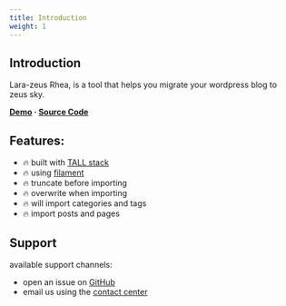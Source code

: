 ```yaml
---
title: Introduction
weight: 1
---
```


## Introduction

Lara-zeus Rhea, is a tool that helps you migrate your wordpress blog to zeus sky.

**[Demo](https://rhea.larazeus.com) · [Source Code](https://github.com/lara-zeus/rhea)**

## Features:

- 🔥 built with [TALL stack](https://tallstack.dev/)
- 🔥 using [filament](https://filamentadmin.com)
- 🔥 truncate before importing
- 🔥 overwrite when importing
- 🔥 will import categories and tags
- 🔥 import posts and pages

## Support

available support channels:
* open an issue on [GitHub](https://github.com/lara-zeus/rhea/issues)
* email us using the [contact center](https://still-code.com/contact-us/lara-zeus)
